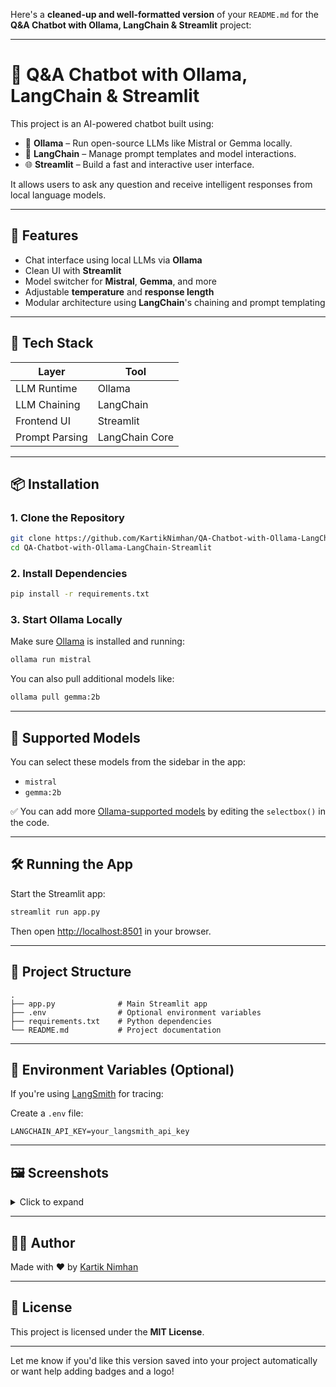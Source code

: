 Here's a **cleaned-up and well-formatted version** of your `README.md` for the **Q\&A Chatbot with Ollama, LangChain & Streamlit** project:

---

# 🤖 Q\&A Chatbot with Ollama, LangChain & Streamlit

This project is an AI-powered chatbot built using:

* 🧠 **Ollama** – Run open-source LLMs like Mistral or Gemma locally.
* 🔗 **LangChain** – Manage prompt templates and model interactions.
* 🌐 **Streamlit** – Build a fast and interactive user interface.

It allows users to ask any question and receive intelligent responses from local language models.

---

## 🚀 Features

* Chat interface using local LLMs via **Ollama**
* Clean UI with **Streamlit**
* Model switcher for **Mistral**, **Gemma**, and more
* Adjustable **temperature** and **response length**
* Modular architecture using **LangChain**'s chaining and prompt templating

---

## 🧰 Tech Stack

| Layer          | Tool           |
| -------------- | -------------- |
| LLM Runtime    | Ollama         |
| LLM Chaining   | LangChain      |
| Frontend UI    | Streamlit      |
| Prompt Parsing | LangChain Core |

---

## 📦 Installation

### 1. Clone the Repository

```bash
git clone https://github.com/KartikNimhan/QA-Chatbot-with-Ollama-LangChain-Streamlit.git
cd QA-Chatbot-with-Ollama-LangChain-Streamlit
```

### 2. Install Dependencies

```bash
pip install -r requirements.txt
```

### 3. Start Ollama Locally

Make sure [Ollama](https://ollama.com) is installed and running:

```bash
ollama run mistral
```

You can also pull additional models like:

```bash
ollama pull gemma:2b
```

---

## 🧠 Supported Models

You can select these models from the sidebar in the app:

* `mistral`
* `gemma:2b`

✅ You can add more [Ollama-supported models](https://ollama.com/library) by editing the `selectbox()` in the code.

---

## 🛠 Running the App

Start the Streamlit app:

```bash
streamlit run app.py
```

Then open [http://localhost:8501](http://localhost:8501) in your browser.

---

## 📂 Project Structure

```
.
├── app.py              # Main Streamlit app
├── .env                # Optional environment variables
├── requirements.txt    # Python dependencies
└── README.md           # Project documentation
```

---

## 🔐 Environment Variables (Optional)

If you're using [LangSmith](https://www.langchain.com/langsmith) for tracing:

Create a `.env` file:

```env
LANGCHAIN_API_KEY=your_langsmith_api_key
```

---

## 🖼️ Screenshots

<details>
<summary>Click to expand</summary>

### Chatbot Interface Example
<img width="1920" height="1080" alt="Image" src="https://github.com/user-attachments/assets/fa5e7172-1e8b-4337-bc44-b17f2f978474" />

<img width="1920" height="1080" alt="Image" src="https://github.com/user-attachments/assets/1739e9a6-93bc-43b9-9bef-514c76283328" />

</details>

---

## 👨‍💻 Author

Made with ❤️ by [Kartik Nimhan](https://github.com/KartikNimhan)

---

## 📜 License

This project is licensed under the **MIT License**.

---

Let me know if you'd like this version saved into your project automatically or want help adding badges and a logo!
